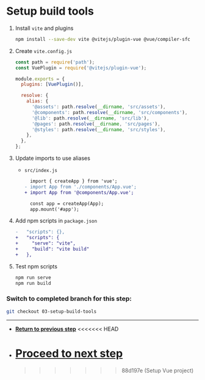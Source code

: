 # Setup build tools

1. Install `vite` and plugins

   ```bash
   npm install --save-dev vite @vitejs/plugin-vue @vue/compiler-sfc
   ```

1. Create `vite.config.js`

   ```js
   const path = require('path');
   const VuePlugin = require('@vitejs/plugin-vue');

   module.exports = {
     plugins: [VuePlugin()],

     resolve: {
       alias: {
         '@assets': path.resolve(__dirname, 'src/assets'),
         '@components': path.resolve(__dirname, 'src/components'),
         '@lib': path.resolve(__dirname, 'src/lib'),
         '@pages': path.resolve(__dirname, 'src/pages'),
         '@styles': path.resolve(__dirname, 'src/styles'),
       },
     },
   };
   ```

1. Update imports to use aliases

   - `src/index.js`

     ```diff
       import { createApp } from 'vue';
     - import App from './components/App.vue';
     + import App from '@components/App.vue';

       const app = createApp(App);
       app.mount('#app');
     ```

1. Add npm scripts in `package.json`

   ```diff
   -   "scripts": {},
   +   "scripts": {
   +     "serve": "vite",
   +     "build": "vite build"
   +   },
   ```

1. Test npm scripts

   ```bash
   npm run serve
   npm run build
   ```

### Switch to completed branch for this step:

```bash
git checkout 03-setup-build-tools
```

---

- [**Return to previous step**](02-setup-vue-project.md)
  <<<<<<< HEAD
- # [**Proceed to next step**](04-setup-routing.md)
  > > > > > > > 88d197e (Setup Vue project)
